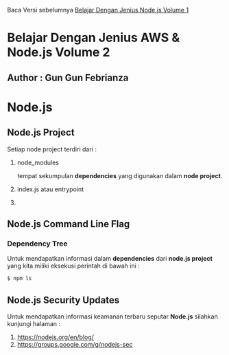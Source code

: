 Baca Versi sebelumnya [Belajar Dengan Jenius Node.js Volume 1](https://github.com/gungunfebrianza/Belajar-Dengan-Jenius-AWS-Node.js)

# Belajar Dengan Jenius AWS & Node.js Volume 2
## Author : Gun Gun Febrianza



# Node.js



## Node.js Project 

Setiap node project terdiri dari :

1. node_modules 

   tempat sekumpulan **dependencies** yang digunakan dalam **node project**.

2. index.js atau entrypoint

3. 



## Node.js Command Line Flag



### Dependency Tree

Untuk mendapatkan informasi dalam **dependencies** dari **node.js project** yang kita miliki eksekusi perintah di bawah ini :

```bash
$ npm ls
```



## Node.js Security Updates

Untuk mendapatkan informasi keamanan terbaru seputar **Node.js** silahkan kunjungi halaman :

1. https://nodejs.org/en/blog/
2. https://groups.google.com/g/nodejs-sec



